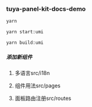 ### tuya-panel-kit-docs-demo

```bash
yarn

yarn start:umi

yarn build:umi
```

##### 添加新组件

1. 多语言src/i18n

2. 组件用法src/pages

3. 面板路由注册src/routes